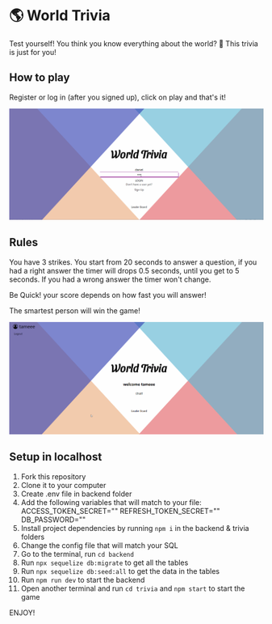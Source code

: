 # 🌎 World Trivia

Test yourself!
You think you know everything about the world? 🤯
This trivia is just for you!

## How to play

Register or log in (after you signed up), click on play and that's it!

![web](./gif/trivia1.gif)

## Rules

You have 3 strikes.
You start from 20 seconds to answer a question, if you had a right answer the timer will drops 0.5 seconds, until you get to 5 seconds. If you had a wrong answer the timer won't change.

Be Quick! your score depends on how fast you will answer!

The smartest person will win the game!

![web](./gif/trivia3.gif)

## Setup in localhost

1. Fork this repository
2. Clone it to your computer
3. Create .env file in backend folder
4. Add the following variables that will match to your file:
   ACCESS_TOKEN_SECRET=""
   REFRESH_TOKEN_SECRET=""
   DB_PASSWORD=""
5. Install project dependencies by running `npm i` in the backend & trivia folders
6. Change the config file that will match your SQL
7. Go to the terminal, run `cd backend`
8. Run `npx sequelize db:migrate` to get all the tables
9. Run `npx sequelize db:seed:all` to get the data in the tables
10. Run `npm run dev` to start the backend
11. Open another terminal and run `cd trivia` and `npm start` to start the game

ENJOY!
